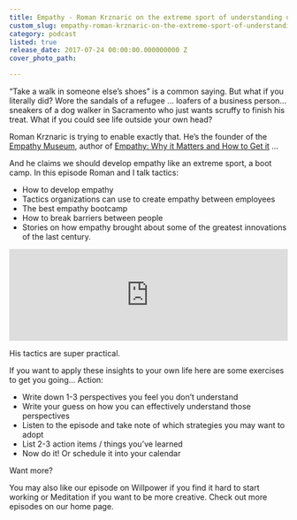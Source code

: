 ```yaml
---
title: Empathy - Roman Krznaric on the extreme sport of understanding others
custom_slug: empathy-roman-krznaric-on-the-extreme-sport-of-understanding-others
category: podcast
listed: true
release_date: 2017-07-24 00:00:00.000000000 Z
cover_photo_path: 

---
```

“Take a walk in someone else’s shoes” is a common saying. But what if you literally did? Wore the sandals of a refugee … loafers of a business person… sneakers of a dog walker in Sacramento who just wants scruffy to finish his treat. What if you could see life outside your own head?
 
Roman Krznaric is trying to enable exactly that. He’s the founder of the [Empathy Museum](http://www.empathymuseum.com/), author of [Empathy: Why it Matters and How to Get it](https://www.amazon.com/Empathy-Why-Matters-How-Get/dp/0399171401) …

And he claims we should develop empathy like an extreme sport, a boot camp. In this episode Roman and I talk tactics:

* How to develop empathy 
* Tactics organizations can use to create empathy between employees
* The best empathy bootcamp
* How to break barriers between people
* Stories on how empathy brought about some of the greatest innovations of the last century.
 
<iframe width="100%" height="166" scrolling="no" frameborder="no" src="https://w.soundcloud.com/player/?url=https%3A//api.soundcloud.com/tracks/246456347&amp;auto_play=false&amp;hide_related=false&amp;hide_related=false&amp;show_comments=true&amp;show_user=true&amp;show_reposts=false"></iframe>

His tactics are super practical.

If you want to apply these insights to your own life here are some exercises to get you going… Action:

* Write down 1-3 perspectives you feel you don’t understand
* Write your guess on how you can effectively understand those perspectives
* Listen to the episode and take note of which strategies you may want to adopt
* List 2-3 action items / things you’ve learned
* Now do it! Or schedule it into your calendar

Want more?

You may also like our episode on Willpower if you find it hard to start working or Meditation if you want to be more creative. Check out more episodes on our home page.
